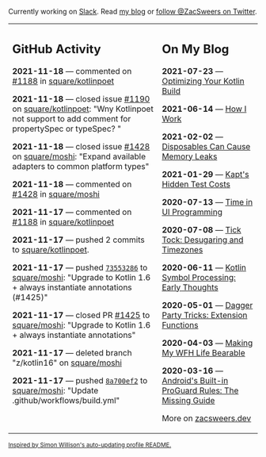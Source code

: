 Currently working on [Slack](https://slack.com/). Read [my blog](https://zacsweers.dev/) or [follow @ZacSweers on Twitter](https://twitter.com/ZacSweers).

<table><tr><td valign="top" width="60%">

## GitHub Activity
<!-- githubActivity starts -->
**2021-11-18** — commented on [#1188](https://github.com/square/kotlinpoet/pull/1188#issuecomment-972578010) in [square/kotlinpoet](https://api.github.com/repos/square/kotlinpoet)

**2021-11-18** — closed issue [#1190](https://api.github.com/repos/square/kotlinpoet/issues/1190) on [square/kotlinpoet](https://api.github.com/repos/square/kotlinpoet): "Wny Kotlinpoet not support to add comment for propertySpec or typeSpec? "

**2021-11-18** — closed issue [#1428](https://api.github.com/repos/square/moshi/issues/1428) on [square/moshi](https://api.github.com/repos/square/moshi): "Expand available adapters to common platform types"

**2021-11-18** — commented on [#1428](https://github.com/square/moshi/issues/1428#issuecomment-972542936) in [square/moshi](https://api.github.com/repos/square/moshi)

**2021-11-17** — commented on [#1188](https://github.com/square/kotlinpoet/pull/1188#issuecomment-972419999) in [square/kotlinpoet](https://api.github.com/repos/square/kotlinpoet)

**2021-11-17** — pushed 2 commits to [square/kotlinpoet](https://api.github.com/repos/square/kotlinpoet).

**2021-11-17** — pushed [`73553286`](https://github.com/square/moshi/commit/73553286fb482040990c9efadd829faf849b676e) to [square/moshi](https://api.github.com/repos/square/moshi): "Upgrade to Kotlin 1.6 + always instantiate annotations (#1425)"

**2021-11-17** — closed PR [#1425](https://api.github.com/repos/square/moshi/pulls/1425) to [square/moshi](https://api.github.com/repos/square/moshi): "Upgrade to Kotlin 1.6 + always instantiate annotations"

**2021-11-17** — deleted branch "z/kotlin16" on [square/moshi](https://api.github.com/repos/square/moshi)

**2021-11-17** — pushed [`8a700ef2`](https://github.com/square/moshi/commit/8a700ef2a6abbc6b19333912e53fd8c0cf4bf58e) to [square/moshi](https://api.github.com/repos/square/moshi): "Update .github/workflows/build.yml"
<!-- githubActivity ends -->
</td><td valign="top" width="40%">

## On My Blog
<!-- blog starts -->
**2021-07-23** — [Optimizing Your Kotlin Build](https://www.zacsweers.dev/optimizing-your-kotlin-build/)

**2021-06-14** — [How I Work](https://www.zacsweers.dev/how-i-work/)

**2021-02-02** — [Disposables Can Cause Memory Leaks](https://www.zacsweers.dev/disposables-can-cause-memory-leaks/)

**2021-01-29** — [Kapt's Hidden Test Costs](https://www.zacsweers.dev/kapts-hidden-test-costs/)

**2020-07-13** — [Time in UI Programming](https://www.zacsweers.dev/time-in-ui/)

**2020-07-08** — [Tick Tock: Desugaring and Timezones](https://www.zacsweers.dev/ticktock-desugaring-timezones/)

**2020-06-11** — [Kotlin Symbol Processing: Early Thoughts](https://www.zacsweers.dev/kotlin-symbol-processor-early-thoughts/)

**2020-05-01** — [Dagger Party Tricks: Extension Functions](https://www.zacsweers.dev/dagger-party-tricks-extension-functions/)

**2020-04-03** — [Making My WFH Life Bearable](https://www.zacsweers.dev/making-wfh-life-bearable/)

**2020-03-16** — [Android's Built-in ProGuard Rules: The Missing Guide](https://www.zacsweers.dev/android-proguard-rules/)
<!-- blog ends -->
More on [zacsweers.dev](https://zacsweers.dev/)
</td></tr></table>

<sub><a href="https://simonwillison.net/2020/Jul/10/self-updating-profile-readme/">Inspired by Simon Willison's auto-updating profile README.</a></sub>